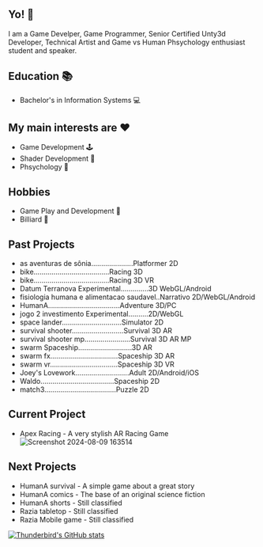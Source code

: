 ## Yo! 👋
I am a Game Develper, Game Programmer, Senior Certified Unty3d Developer, Technical Artist and Game vs Human Phsychology enthusiast student and speaker.

## Education 📚
- Bachelor's in Information Systems 💻

## My main interests are ❤️
- Game Development 🕹️
- Shader Development 🎨
- Phsychology 🧠

## Hobbies
- Game Play and Development 👀
- Billiard 🎱

## Past Projects
- as aventuras de sônia.....................Platformer 2D
- bike......................................Racing 3D
- bike......................................Racing 3D VR
- Datum Terranova	Experimental..............3D WebGL/Android
- fisiologia humana e alimentacao saudavel..Narrativo 2D/WebGL/Android
- HumanA....................................Adventure 3D/PC
- jogo 2 investimento	Experimental..........2D/WebGL
- space lander..............................Simulator 2D
- survival shooter..........................Survival 3D AR
- survival shooter mp.......................Survival 3D AR MP
- swarm	Spaceship...........................3D AR
- swarm fx..................................Spaceship 3D AR
- swarm vr..................................Spaceship 3D VR
- Joey's Lovework...........................Adult 2D/Android/iOS
- Waldo.....................................Spaceship 2D
- match3....................................Puzzle 2D

## Current Project
- Apex Racing - A very stylish AR Racing Game
![Screenshot 2024-08-09 163514](https://github.com/user-attachments/assets/9b13c272-65e8-42fe-85ef-153237bf3670)

## Next Projects
- HumanA survival - A simple game about a great story
- HumanA comics - The base of an original science fiction
- HumanA shorts - Still classified
- Razia tabletop - Still classified
- Razia Mobile game - Still classified

[![Thunderbird's GitHub stats](https://github-readme-stats.vercel.app/api?username=hhthunderbird)](https://github.com/anuraghazra/github-readme-stats)
<!--
Game Develper, Game Programmer, Senior Certified Unty3d Developer, Technical Artist, Game vs Human Phsychology enthusiast student.
Here are some ideas to get you started:

- 🔭 I’m currently working on ...
- 🌱 I’m currently learning ...
- 👯 I’m looking to collaborate on ...
- 🤔 I’m looking for help with ...
- 💬 Ask me about ...
- 📫 How to reach me: ...
- 😄 Pronouns: ...
- ⚡ Fun fact: ...
-->
